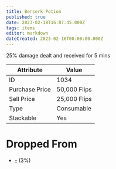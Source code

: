 ```yaml
---
title: Berserk Potion
published: true
date: 2023-02-18T16:07:45.000Z
tags: items
editor: markdown
dateCreated: 2023-02-16T00:00:00.000Z
---
```


25% damage dealt and received for 5 mins

|Attribute|Value|
|-|-|
|ID|1034|
|Purchase Price|50,000 Flips|
|Sell Price|25,000 Flips|
|Type|Consumable|
|Stackable|Yes|


# Dropped From
 * [-](/monsters/-.md) (3%)

